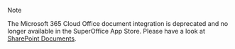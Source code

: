 <!-- markdownlint-disable-file MD041 -->
> [!NOTE]
> The Microsoft 365 Cloud Office document integration is deprecated and no longer available in the SuperOffice App Store. Please have a look at [SharePoint Documents][1].

<!-- Referenced links -->
[1]: ../../../sharepoint-documents/index.md
